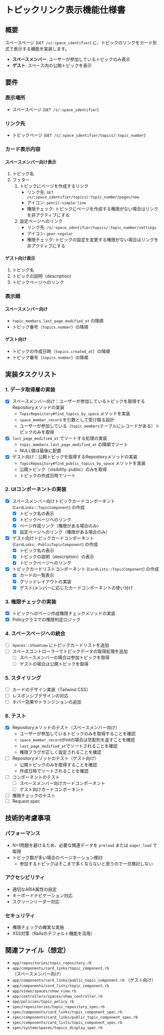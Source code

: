 # トピックリンク表示機能仕様書

## 概要

スペースページ (`GET /s/:space_identifier`) に、トピックのリンクをカード形式で表示する機能を実装します。

- **スペースメンバー**: ユーザーが参加しているトピックのみ表示
- **ゲスト**: スペース内の公開トピックを表示

## 要件

### 表示場所

- スペースページ (`GET /s/:space_identifier`)

### リンク先

- トピックページ (`GET /s/:space_identifier/topics/:topic_number`)

### カード表示内容

#### スペースメンバー向け表示

1. トピック名
2. フッター
   1. トピックにページを作成するリンク
      - リンク先: `GET /s/:space_identifier/topics/:topic_number/pages/new`
      - アイコン: `pencil-simple-line`
      - 権限チェック: トピックにページを作成する権限がない場合はリンクを非アクティブにする
   2. 設定ページへのリンク
      - リンク先: `/s/:space_identifier/topics/:topic_number/settings`
      - アイコン: `gear-regular`
      - 権限チェック: トピックの設定を変更する権限がない場合はリンクを非アクティブにする

#### ゲスト向け表示

1. トピック名
2. トピックの説明（description）
3. トピックページへのリンク

### 表示順

#### スペースメンバー向け

- `topic_members.last_page_modified_at` の降順
- トピック番号（`topics.number`）の降順

#### ゲスト向け

- トピックの作成日時（`topics.created_at`）の降順
- トピック番号（`topics.number`）の降順

## 実装タスクリスト

### 1. データ取得層の実装

- [x] スペースメンバー向け：ユーザーが参加しているトピックを取得するRepositoryメソッドの実装
  - `TopicRepository#find_topics_by_space` メソッドを実装
  - `space_member_record` を引数として受け取る設計
  - ユーザーが参加している（`topic_members`テーブルにレコードがある）トピックのみを取得
- [x] `last_page_modified_at` でソートする処理の実装
  - `topic_members.last_page_modified_at` の降順でソート
  - NULL値は最後に配置
- [x] ゲスト向け：公開トピックを取得するRepositoryメソッドの実装
  - `TopicRepository#find_public_topics_by_space` メソッドを実装
  - 公開トピック（visibility: public）のみを取得
  - トピックの作成日時でソート

### 2. UIコンポーネントの実装

- [x] スペースメンバー向けトピックカードコンポーネント (`CardLinks::TopicComponent`) の作成
  - [x] トピック名の表示
  - [x] トピックページへのリンク
  - [x] ページ作成リンク（権限がある場合のみ）
  - [x] 設定ページへのリンク（権限がある場合のみ）
- [x] ゲスト向けトピックカードコンポーネント (`CardLinks::PublicTopicComponent`) の作成
  - [x] トピック名の表示
  - [x] トピックの説明（description）の表示
  - [x] トピックページへのリンク
- [x] トピックカードリストコンポーネント (`CardLists::TopicComponent`) の作成
  - [x] カードの一覧表示
  - [x] グリッドレイアウトの実装
  - [x] ゲスト/メンバーに応じたカードコンポーネントの使い分け

### 3. 権限チェックの実装

- [x] トピックへのページ作成権限チェックメソッドの実装
- [x] Policyクラスでの権限判定ロジック

### 4. スペースページへの統合

- [ ] `Spaces::ShowView` にトピックカードリストを追加
- [ ] スペースコントローラーでトピックデータの取得処理を追加
  - [ ] スペースメンバーの場合は参加トピックを取得
  - [ ] ゲストの場合は公開トピックを取得

### 5. スタイリング

- [ ] カードのデザイン実装（Tailwind CSS）
- [ ] レスポンシブデザインの対応
- [ ] ホバー効果やトランジションの追加

### 6. テスト

- [x] Repositoryメソッドのテスト（スペースメンバー向け）
  - ユーザーが参加しているトピックのみを取得することを確認
  - `space_member_record`がnilの場合は空配列を返すことを確認
  - `last_page_modified_at`でソートされることを確認
  - 権限フラグが正しく設定されることを確認
- [ ] Repositoryメソッドのテスト（ゲスト向け）
  - 公開トピックのみを取得することを確認
  - 作成日時でソートされることを確認
- [ ] コンポーネントのテスト
  - [ ] スペースメンバー向けカードコンポーネント
  - [ ] ゲスト向けカードコンポーネント
- [ ] 権限チェックのテスト
- [ ] Request spec

## 技術的考慮事項

### パフォーマンス

- N+1問題を避けるため、必要な関連データを `preload` または `eager_load` で取得
- トピック数が多い場合のページネーション検討
  - 参加するトピックはそこまで多くならないと思うので一旦検討しない

### アクセシビリティ

- 適切なARIA属性の設定
- キーボードナビゲーション対応
- スクリーンリーダー対応

### セキュリティ

- 権限チェックの確実な実施
- XSS対策（Railsのデフォルト機能を活用）

## 関連ファイル（想定）

- `app/repositories/topic_repository.rb`
- `app/components/card_links/topic_component.rb` （スペースメンバー向け）
- `app/components/card_links/public_topic_component.rb` （ゲスト向け）
- `app/components/card_lists/topic_component.rb`
- `app/views/spaces/show_view.rb`
- `app/controllers/spaces/show_controller.rb`
- `app/policies/topic_policy.rb`
- `spec/repositories/topic_repository_spec.rb`
- `spec/components/card_links/topic_component_spec.rb`
- `spec/components/card_links/public_topic_component_spec.rb`
- `spec/components/card_lists/topic_component_spec.rb`
- `spec/system/spaces/topics_display_spec.rb`
